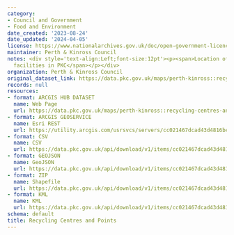 ```yaml
---
category:
- Council and Government
- Food and Environment
date_created: '2023-08-24'
date_updated: '2024-04-05'
license: https://www.nationalarchives.gov.uk/doc/open-government-licence/version/3/
maintainer: Perth & Kinross Council
notes: <div style='text-align:Left;font-size:12pt'><p><span>Location of Council recycling
  facilities in PKC</span></p></div>
organization: Perth & Kinross Council
original_dataset_link: https://data.pkc.gov.uk/maps/perth-kinross::recycling-centres-and-points
records: null
resources:
- format: ARCGIS HUB DATASET
  name: Web Page
  url: https://data.pkc.gov.uk/maps/perth-kinross::recycling-centres-and-points
- format: ARCGIS GEOSERVICE
  name: Esri REST
  url: https://utility.arcgis.com/usrsvcs/servers/cc021467dcad43d4816bef3d369e7505/rest/services/Recycle_Centres_and_Points/FeatureServer/28
- format: CSV
  name: CSV
  url: https://data.pkc.gov.uk/api/download/v1/items/cc021467dcad43d4816bef3d369e7505/csv?layers=28
- format: GEOJSON
  name: GeoJSON
  url: https://data.pkc.gov.uk/api/download/v1/items/cc021467dcad43d4816bef3d369e7505/geojson?layers=28
- format: ZIP
  name: Shapefile
  url: https://data.pkc.gov.uk/api/download/v1/items/cc021467dcad43d4816bef3d369e7505/shapefile?layers=28
- format: KML
  name: KML
  url: https://data.pkc.gov.uk/api/download/v1/items/cc021467dcad43d4816bef3d369e7505/kml?layers=28
schema: default
title: Recycling Centres and Points
---
```

